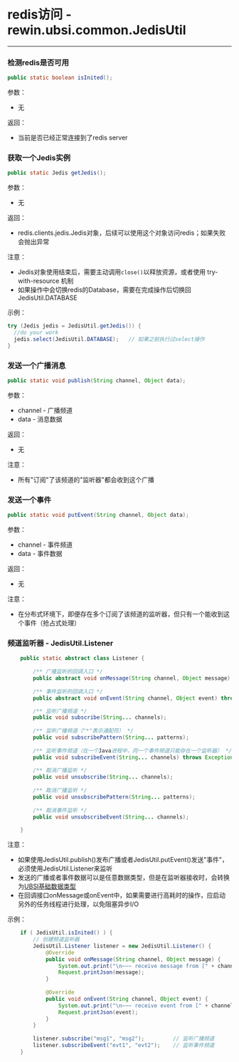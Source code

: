 # redis访问 - rewin.ubsi.common.JedisUtil

------



### 检测redis是否可用

```java
public static boolean isInited();
```

参数：

- 无

返回：

- 当前是否已经正常连接到了redis server



### 获取一个Jedis实例

```java
public static Jedis getJedis();
```

参数：

- 无

返回：

- redis.clients.jedis.Jedis对象，后续可以使用这个对象访问redis；如果失败会抛出异常

注意：

* Jedis对象使用结束后，需要主动调用`close()`以释放资源，或者使用 try-with-resource 机制
* 如果操作中会切换redis的Database，需要在完成操作后切换回 JedisUtil.DATABASE

示例：

  ```java
try (Jedis jedis = JedisUtil.getJedis()) {
	//do your work
	jedis.select(JedisUtil.DATABASE);	// 如果之前执行过select操作
}
  ```



### 发送一个广播消息

```java
public static void publish(String channel, Object data);
```

参数：

- channel - 广播频道
- data - 消息数据

返回：

- 无

注意：

* 所有"订阅"了该频道的"监听器"都会收到这个广播



### 发送一个事件

```java
public static void putEvent(String channel, Object data);
```

参数：

- channel - 事件频道
- data - 事件数据

返回：

- 无

注意：

- 在分布式环境下，即便存在多个订阅了该频道的监听器，但只有一个能收到这个事件（抢占式处理）



### 频道监听器 - JedisUtil.Listener

```java
    public static abstract class Listener {
    
        /** 广播监听的回调入口 */
        public abstract void onMessage(String channel, Object message) throws Exception;
        
        /** 事件监听的回调入口 */
        public abstract void onEvent(String channel, Object event) throws Exception;

        /** 监听广播频道 */
        public void subscribe(String... channels);
        
        /** 监听广播频道（"*"表示通配符） */
        public void subscribePattern(String... patterns);
        
        /** 监听事件频道（在一个Java进程中，同一个事件频道只能存在一个监听器） */
        public void subscribeEvent(String... channels) throws Exception;
        
        /** 取消广播监听 */
        public void unsubscribe(String... channels);
        
        /** 取消广播监听 */
        public void unsubscribePattern(String... patterns);
        
        /** 取消事件监听 */
        public void unsubscribeEvent(String... channels);
        
    }
```



注意：

* 如果使用JedisUtil.publish()发布广播或者JedisUtil.putEvent()发送"事件"，必须使用JedisUtil.Listener来监听
* 发送的广播或者事件数据可以是任意数据类型，但是在监听器接收时，会转换为[UBSI基础数据类型](data-type.md)
* 在回调接口onMessage或onEvent中，如果需要进行高耗时的操作，应启动另外的任务线程进行处理，以免阻塞异步I/O



示例：

```java
	if ( JedisUtil.isInited() ) {
		// 创建频道监听器
		JedisUtil.Listener listener = new JedisUtil.Listener() {
        	@Override
            public void onMessage(String channel, Object message) {
                System.out.print("\n~~~ receive message from [" + channel + "]: ");
                Request.printJson(message);
            }
            
            @Override
            public void onEvent(String channel, Object event) {
                System.out.print("\n~~~ receive event from [" + channel + "]: ");
                Request.printJson(event);
            }
		}
		
        listener.subscribe("msg1", "msg2");         // 监听广播频道
        listener.subscribeEvent("evt1", "evt2");    // 监听事件频道
	}
```

